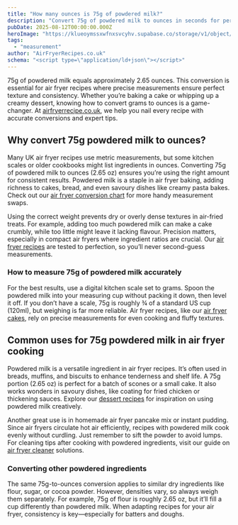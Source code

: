```yaml
---
title: "How many ounces is 75g of powdered milk?"
description: "Convert 75g of powdered milk to ounces in seconds for perfect air fryer baking. Get precise measurements for fluffy cakes and creamy desserts."
pubDate: 2025-08-12T00:00:00.000Z
heroImage: "https://klueoymssxwfnxsvcyhv.supabase.co/storage/v1/object/public/md/75g-powdered-milk-to-ounces-18439b16.webp"
tags:
  - "measurement"
author: "AirFryerRecipes.co.uk"
schema: "<script type=\"application/ld+json\"></script>"
---
```


<p>75g of powdered milk equals approximately 2.65 ounces. This conversion is essential for air fryer recipes where precise measurements ensure perfect texture and consistency. Whether you’re baking a cake or whipping up a creamy dessert, knowing how to convert grams to ounces is a game-changer. At <a href=https://www.airfryerrecipe.co.uk>airfryerrecipe.co.uk</a>, we help you nail every recipe with accurate conversions and expert tips.</p>  

<h2>Why convert 75g powdered milk to ounces?</h2>  
<p>Many UK air fryer recipes use metric measurements, but some kitchen scales or older cookbooks might list ingredients in ounces. Converting 75g of powdered milk to ounces (2.65 oz) ensures you’re using the right amount for consistent results. Powdered milk is a staple in air fryer baking, adding richness to cakes, bread, and even savoury dishes like creamy pasta bakes. Check out our <a href=https://www.airfryerrecipe.co.uk/air-fryer-conversion-chart>air fryer conversion chart</a> for more handy measurement swaps.</p>  

<p>Using the correct weight prevents dry or overly dense textures in air-fried treats. For example, adding too much powdered milk can make a cake crumbly, while too little might leave it lacking flavour. Precision matters, especially in compact air fryers where ingredient ratios are crucial. Our <a href=https://www.airfryerrecipe.co.uk/recipes>air fryer recipes</a> are tested to perfection, so you’ll never second-guess measurements.</p>  

<h3>How to measure 75g of powdered milk accurately</h3>  
<p>For the best results, use a digital kitchen scale set to grams. Spoon the powdered milk into your measuring cup without packing it down, then level it off. If you don’t have a scale, 75g is roughly ¾ of a standard US cup (120ml), but weighing is far more reliable. Air fryer recipes, like our <a href=https://www.airfryerrecipe.co.uk/recipe-category/cakes>air fryer cakes</a>, rely on precise measurements for even cooking and fluffy textures.</p>  

<h2>Common uses for 75g powdered milk in air fryer cooking</h2>  
<p>Powdered milk is a versatile ingredient in air fryer recipes. It’s often used in breads, muffins, and biscuits to enhance tenderness and shelf life. A 75g portion (2.65 oz) is perfect for a batch of scones or a small cake. It also works wonders in savoury dishes, like coating for fried chicken or thickening sauces. Explore our <a href=https://www.airfryerrecipe.co.uk/recipe-category/dessert>dessert recipes</a> for inspiration on using powdered milk creatively.</p>  

<p>Another great use is in homemade air fryer pancake mix or instant pudding. Since air fryers circulate hot air efficiently, recipes with powdered milk cook evenly without curdling. Just remember to sift the powder to avoid lumps. For cleaning tips after cooking with powdered ingredients, visit our guide on <a href=https://www.airfryerrecipe.co.uk/air-fryer-cleaner>air fryer cleaner</a> solutions.</p>  

<h3>Converting other powdered ingredients</h3>  
<p>The same 75g-to-ounces conversion applies to similar dry ingredients like flour, sugar, or cocoa powder. However, densities vary, so always weigh them separately. For example, 75g of flour is roughly 2.65 oz, but it’ll fill a cup differently than powdered milk. When adapting recipes for your air fryer, consistency is key—especially for batters and doughs.</p>